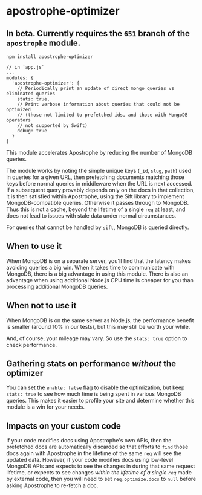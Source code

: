 # apostrophe-optimizer

## In beta. Currently requires the `651` branch of the `apostrophe` module.

```
npm install apostrophe-optimizer
```

```
// in `app.js`
...
modules: {
  'apostrophe-optimizer': {
    // Periodically print an update of direct mongo queries vs eliminated queries
    stats: true,
    // Print verbose information about queries that could not be optimized
    // (those not limited to prefetched ids, and those with MongoDB operators
    // not supported by Swift)
    debug: true
  }
}
```

This module accelerates Apostrophe by reducing the number of MongoDB queries.

The module works by noting the simple unique keys (`_id`, `slug`, `path`) used in queries for a given URL, then prefetching documents matching those keys before normal queries in middleware when the URL is next accessed. If a subsequent query provably depends only on the docs in that collection, it is then satisfied within Apostrophe, using the Sift library to implement MongoDB-compatible queries. Otherwise it passes through to MongoDB. Thus this is not a cache, beyond the lifetime of a single `req` at least, and does not lead to issues with stale data under normal circumstances.

For queries that cannot be handled by `sift`, MongoDB is queried directly.

## When to use it

When MongoDB is on a separate server, you'll find that the latency makes avoiding queries a big win. When it takes time to communicate with MongoDB, there is a big advantage in using this module. There is also an advantage when using additional Node.js CPU time is cheaper for you than processing additional MongoDB queries.

## When not to use it

When MongoDB is on the same server as Node.js, the performance benefit is smaller (around 10% in our tests), but this may still be worth your while.

And, of course, your mileage may vary. So use the `stats: true` option to check performance.

## Gathering stats on performance *without* the optimizer

You can set the `enable: false` flag to disable the optimization, but keep `stats: true` to see  how much time is being spent in various MongoDB queries. This makes it easier to profile your site and determine whether this module is a win for your needs.

## Impacts on your custom code

If your code modifies docs using Apostrophe's own APIs, then the prefetched docs are automatically discarded so that efforts to `find` those docs again with Apostrophe in the lifetime of the same `req` will see the updated data. However, if your code modifies docs using low-level MongoDB APIs and expects to see the changes in during that same request lifetime, or expects to see changes *within the lifetime of a single `req`* made by external code, then you will need to set `req.optimize.docs` to `null` before asking Apostrophe to re-fetch a doc.
